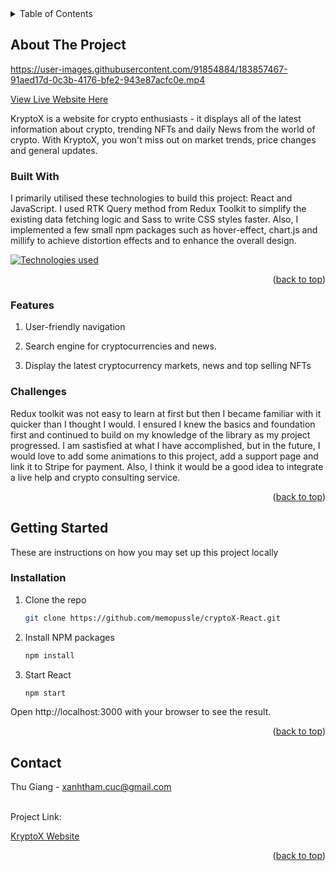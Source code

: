 




<!-- TABLE OF CONTENTS -->
<details>
  <summary>Table of Contents</summary>
  <ol>
    <li>
      <a href="#about-the-project">About The Project</a>
      <ul>
        <li><a href="#built-with">Built With</a></li>
        <li><a href="#features">Features</a></li>
        <li><a href="#challenges">Challenges</a></li>
      </ul>
    </li>
    <li>
      <a href="#getting-started">Getting Started</a>
      <ul>
        <li><a href="#installation">Installation</a></li>
      </ul>
    </li>
    <li><a href="#contact">Contact</a></li>
  </ol>
</details>



<!-- ABOUT THE PROJECT -->
## About The Project

https://user-images.githubusercontent.com/91854884/183857467-91aed17d-0c3b-4176-bfe2-943e87acfc0e.mp4


[View Live Website Here ](https://luxury-seahorse-505c6e.netlify.app/)

KryptoX is a website for crypto enthusiasts - it displays all of the latest information about crypto, trending NFTs and daily News from the world of crypto. With KryptoX, you won't miss out on market trends, price changes and general updates.



### Built With

I primarily utilised these technologies to build this project: React and JavaScript. I used RTK Query method from Redux Toolkit to simplify the existing data fetching logic and Sass to write CSS styles faster. Also, I implemented a few small npm packages such as hover-effect, chart.js and millify to achieve distortion effects and to enhance the overall design.


[![Technologies used](https://skills.thijs.gg/icons?i=react,js&theme=light)](https://skills.thijs.gg)

<p align="right">(<a href="#readme-top">back to top</a>)</p>

### Features
  <ol>
        <li><p>User-friendly navigation</p></li>
        <li><p>Search engine for cryptocurrencies and news. </p></li>
        <li><p>Display the latest cryptocurrency markets, news and top selling NFTs</p></li>
  </ol>


### Challenges

Redux toolkit was not easy to learn at first but then I became familiar with it quicker than I thought I would. I ensured I knew the basics and foundation first and continued to build on my knowledge of the library as my project progressed. I am sastisfied at what I have accomplished, but in the future, I would love to add some animations to this project, add a support page and link it to Stripe for payment. Also, I think it would be a good idea to integrate a live help and crypto consulting service.


<p align="right">(<a href="#readme-top">back to top</a>)</p>


<!-- GETTING STARTED -->
## Getting Started

These are instructions on how you may set up this project locally

### Installation


1. Clone the repo
   ```sh
   git clone https://github.com/memopussle/cryptoX-React.git
   ```
2. Install NPM packages
   ```sh
   npm install
   ```
4. Start React
   ```sh
   npm start
   ```
<p>Open http://localhost:3000 with your browser to see the result.</p>

<p align="right">(<a href="#readme-top">back to top</a>)</p>



<!-- CONTACT -->
## Contact

Thu Giang - xanhtham.cuc@gmail.com

<br /> 
Project Link: 

[KryptoX Website](https://github.com/memopussle/cryptoX-React)

<p align="right">(<a href="#readme-top">back to top</a>)</p>


